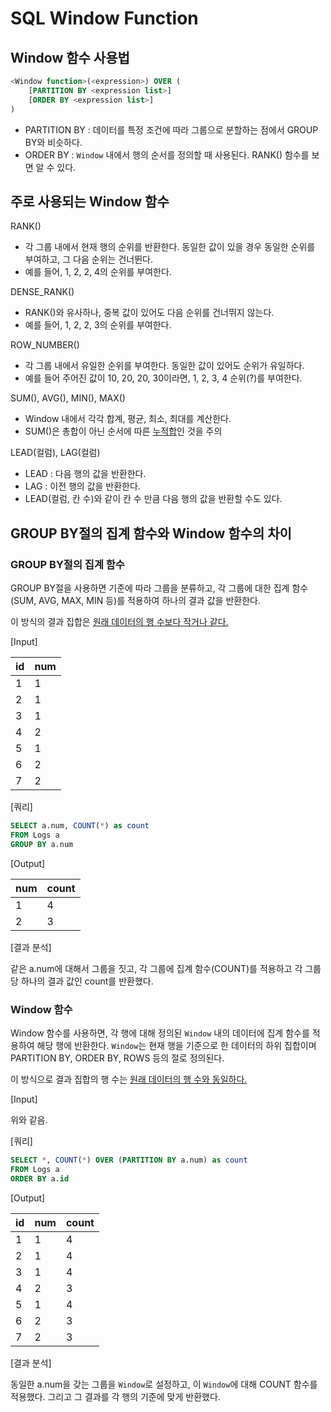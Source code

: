 # SQL Window Function

## Window 함수 사용법

```sql
<Window function>(<expression>) OVER (
    [PARTITION BY <expression list>]
    [ORDER BY <expression list>]
)
```

- PARTITION BY : 데이터를 특정 조건에 따라 그룹으로 분할하는 점에서 GROUP BY와 비슷하다.
- ORDER BY : `Window` 내에서 행의 순서를 정의할 때 사용된다. RANK() 함수를 보면 알 수 있다.

## 주로 사용되는 Window 함수

RANK()
 - 각 그룹 내에서 현재 행의 순위를 반환한다. 동일한 값이 있을 경우 동일한 순위를 부여하고, 그 다음 순위는 건너뛴다.
 - 예를 들어, 1, 2, 2, 4의 순위를 부여한다.
 
DENSE_RANK()
 - RANK()와 유사하나, 중복 값이 있어도 다음 순위를 건너뛰지 않는다.
 - 예를 들어, 1, 2, 2, 3의 순위를 부여한다.
 
ROW_NUMBER()
 - 각 그룹 내에서 유일한 순위를 부여한다. 동일한 값이 있어도 순위가 유일하다.
 - 예를 들어 주어진 값이 10, 20, 20, 30이라면, 1, 2, 3, 4 순위(?)를 부여한다.

SUM(), AVG(), MIN(), MAX()
 - Window 내에서 각각 합계, 평균, 최소, 최대를 계산한다.
 - SUM()은 총합이 아닌 순서에 따른 <U>누적합</U>인 것을 주의
 
LEAD(컬럼), LAG(컬럼)
 - LEAD : 다음 행의 값을 반환한다.
 - LAG : 이전 행의 값을 반환한다.
 - LEAD(컬럼, 칸 수)와 같이 칸 수 만큼 다음 행의 값을 반환할 수도 있다.

## GROUP BY절의 집계 함수와 Window 함수의 차이

### GROUP BY절의 집계 함수

GROUP BY절을 사용하면 기준에 따라 그룹을 분류하고, 각 그룹에 대한 집계 함수(SUM, AVG, MAX, MIN 등)를 적용하여 하나의 결과 값을 반환한다.

이 방식의 결과 집합은 <U>원래 데이터의 행 수보다 작거나 같다.</U>

[Input]

| id | num |
| -- | --- |
| 1  | 1   |
| 2  | 1   |
| 3  | 1   |
| 4  | 2   |
| 5  | 1   |
| 6  | 2   |
| 7  | 2   |

[쿼리]

```sql
SELECT a.num, COUNT(*) as count
FROM Logs a
GROUP BY a.num
```

[Output]

| num | count |
| --- | ----- |
| 1   | 4     |
| 2   | 3     |

[결과 분석]

같은 a.num에 대해서 그룹을 짓고, 각 그룹에 집계 함수(COUNT)를 적용하고 각 그룹당 하나의 결과 값인 count를 반환했다.


### Window 함수
Window 함수를 사용하면, 각 행에 대해 정의된 `Window` 내의 데이터에 집계 함수를 적용하여 해당 행에 반환한다. `Window`는 현재 행을 기준으로 한 데이터의 하위 집합이며 PARTITION BY, ORDER BY, ROWS 등의 절로 정의된다. 

이 방식으로 결과 집합의 행 수는 <U>원래 데이터의 행 수와 동일하다.</U>

[Input]

위와 같음.

[쿼리]

```sql
SELECT *, COUNT(*) OVER (PARTITION BY a.num) as count
FROM Logs a
ORDER BY a.id
```

[Output]

| id | num | count |
| -- | --- | ----- |
| 1  | 1   | 4     |
| 2  | 1   | 4     |
| 3  | 1   | 4     |
| 4  | 2   | 3     |
| 5  | 1   | 4     |
| 6  | 2   | 3     |
| 7  | 2   | 3     |

[결과 분석]

동일한 a.num을 갖는 그룹을 `Window`로 설정하고, 이 `Window`에 대해 COUNT 함수를 적용했다. 그리고 그 결과를 각 행의 기준에 맞게 반환했다.